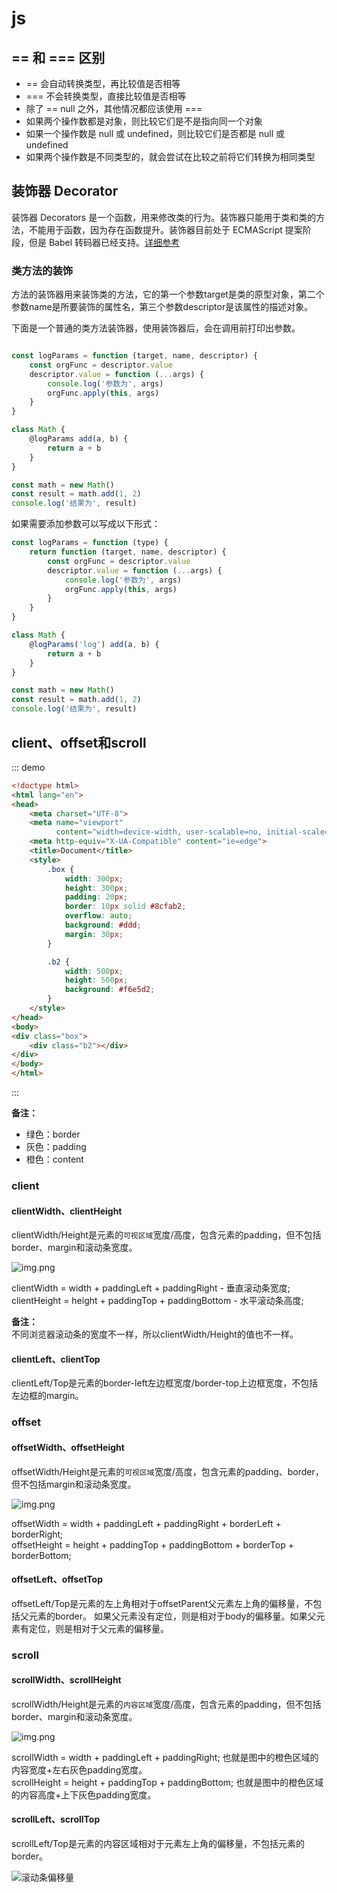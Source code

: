 # js

## == 和 === 区别

- == 会自动转换类型，再比较值是否相等
- === 不会转换类型，直接比较值是否相等
- 除了 == null 之外，其他情况都应该使用 ===
- 如果两个操作数都是对象，则比较它们是不是指向同一个对象
- 如果一个操作数是 null 或 undefined，则比较它们是否都是 null 或 undefined
- 如果两个操作数是不同类型的，就会尝试在比较之前将它们转换为相同类型

## 装饰器 Decorator

装饰器 Decorators 是一个函数，用来修改类的行为。装饰器只能用于类和类的方法，不能用于函数，因为存在函数提升。装饰器目前处于
ECMAScript 提案阶段，但是 Babel 转码器已经支持。[详细参考](https://es6.ruanyifeng.com/#docs/decorator)

### 类方法的装饰

方法的装饰器用来装饰类的方法，它的第一个参数target是类的原型对象，第二个参数name是所要装饰的属性名，第三个参数descriptor是该属性的描述对象。

下面是一个普通的类方法装饰器，使用装饰器后，会在调用前打印出参数。

```js

const logParams = function (target, name, descriptor) {
    const orgFunc = descriptor.value
    descriptor.value = function (...args) {
        console.log('参数为', args)
        orgFunc.apply(this, args)
    }
}

class Math {
    @logParams add(a, b) {
        return a + b
    }
}

const math = new Math()
const result = math.add(1, 2)
console.log('结果为', result)

```

如果需要添加参数可以写成以下形式：

```js
const logParams = function (type) {
    return function (target, name, descriptor) {
        const orgFunc = descriptor.value
        descriptor.value = function (...args) {
            console.log('参数为', args)
            orgFunc.apply(this, args)
        }
    }
}

class Math {
    @logParams('log') add(a, b) {
        return a + b
    }
}

const math = new Math()
const result = math.add(1, 2)
console.log('结果为', result)
```

## client、offset和scroll

::: demo

```html
<!doctype html>
<html lang="en">
<head>
    <meta charset="UTF-8">
    <meta name="viewport"
          content="width=device-width, user-scalable=no, initial-scale=1.0, maximum-scale=1.0, minimum-scale=1.0">
    <meta http-equiv="X-UA-Compatible" content="ie=edge">
    <title>Document</title>
    <style>
        .box {
            width: 300px;
            height: 300px;
            padding: 20px;
            border: 10px solid #8cfab2;
            overflow: auto;
            background: #ddd;
            margin: 30px;
        }

        .b2 {
            width: 500px;
            height: 500px;
            background: #f6e5d2;
        }
    </style>
</head>
<body>
<div class="box">
    <div class="b2"></div>
</div>
</body>
</html>

```

:::

**备注：**

- 绿色：border
- 灰色：padding
- 橙色：content

### client

#### clientWidth、clientHeight

clientWidth/Height是元素的`可视区域`宽度/高度，包含元素的padding，但不包括border、margin和滚动条宽度。

![img.png](/static/images/js/clientWH.png)

clientWidth = width + paddingLeft + paddingRight - 垂直滚动条宽度;  
clientHeight = height + paddingTop + paddingBottom - 水平滚动条高度;

**备注：**  
不同浏览器滚动条的宽度不一样，所以clientWidth/Height的值也不一样。

#### clientLeft、clientTop

clientLeft/Top是元素的border-left左边框宽度/border-top上边框宽度，不包括左边框的margin。

### offset

#### offsetWidth、offsetHeight

offsetWidth/Height是元素的`可视区域`宽度/高度，包含元素的padding、border，但不包括margin和滚动条宽度。

![img.png](/static/images/js/offsetWH.png)

offsetWidth = width + paddingLeft + paddingRight + borderLeft + borderRight;  
offsetHeight = height + paddingTop + paddingBottom + borderTop + borderBottom;

#### offsetLeft、offsetTop

offsetLeft/Top是元素的左上角相对于offsetParent父元素左上角的偏移量，不包括父元素的border。
如果父元素没有定位，则是相对于body的偏移量。如果父元素有定位，则是相对于父元素的偏移量。

### scroll

#### scrollWidth、scrollHeight

scrollWidth/Height是元素的`内容区域`宽度/高度，包含元素的padding，但不包括border、margin和滚动条宽度。

![img.png](/static/images/js/scrollWH.png)

scrollWidth = width + paddingLeft + paddingRight;
也就是图中的橙色区域的内容宽度+左右灰色padding宽度。  
scrollHeight = height + paddingTop + paddingBottom;
也就是图中的橙色区域的内容高度+上下灰色padding宽度。

#### scrollLeft、scrollTop

scrollLeft/Top是元素的内容区域相对于元素左上角的偏移量，不包括元素的border。

![滚动条偏移量](/static/images/js/scrollLF.png)
